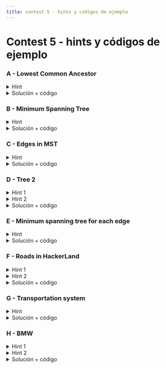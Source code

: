 ```yaml
---
title: contest 5 - hints y códigos de ejemplo
---
```


# Contest 5 - hints y códigos de ejemplo

### A - Lowest Common Ancestor

<details>
  <summary>Hint</summary>
  Problema de implementación directa de LCA.
</details>
<details>
  <summary>Solución + código</summary>
  <a href="https://github.com/BenjaminRubio/CompetitiveProgramming/blob/master/Problems/SPOJ/LowestCommonAncestor.cpp">Código de ejemplo</a>
</details>

### B - Minimum Spanning Tree

<details>
  <summary>Hint</summary>
  Problema de implementación directa de MST.
</details>
<details>
  <summary>Solución + código</summary>
  <a href="https://github.com/BenjaminRubio/CompetitiveProgramming/blob/master/Problems/SPOJ/MST.cpp">Código de ejemplo</a>
</details>

### C - Edges in MST

<details>
  <summary>Hint</summary>
  En el algoritmo de kruskal para obtener el MST de un grafo, se procesan las aristas en orden de pesos y viendo la conectividad se llega siempre a la solución. La única parte en que podría haber más de una solución para un MST es si hay más de una arista con el mismo peso (y por tanto el procesamiento en kruskal es arbitrario en orden). Piensen en una forma de procesar las aristas con mismo peso simultáneamente para ver si cada una puede ser parte de una solución.
</details>
<details>
  <summary>Solución + código</summary>
  Basta con usar el hint y simular el algoritmo de kruskal pero procesando todas las aristas del mismo peso simultáneamente. Si hay más de una aceptada del peso entonces es al menos en un MST (at least one), para estar en todos los MST posibles se debe cumplir además que sin usarla el grafo queda desconexo necesarimente, para eso basta encontrar las aristas de corte en cada paso. Si no es aceptada es none.
  <a href="https://github.com/BenjaminRubio/CompetitiveProgramming/blob/master/Problems/Codeforces/EdgesInMST.cpp">Código de ejemplo</a>
</details>

### D - Tree 2

<details>
  <summary>Hint 1</summary>
  Si supieramos cual es el nodo más lejano a nosotros, bastaría con ver si la distancia entre yo y el es mayor o igual a k, de serlo devolvemos el k-ésimo nodo en el camino y si no no existe nodo que cumpla lo pedido. Lamentablemente no podemos sacar distancias entre todos los nodos en tiempo, piensen en una forma de poder saber uno a mayor distancia rápidamente.
</details>
<details>
  <summary>Hint 2</summary>
  Podemos obtener 2 nodos que esten lo más lejos posible uno del otro en el árbol. Basta con hacer 2 dfs ambos encontrando nodos más lejanos, el primero de un nodo cualquiera y el segundo del nodo encontrado más lejos en el primero (así encontramos el 2o). Estos dos nodos serán extremos de un diámetro de un árbol y es más, podemos demostrar que para cualquier nodo (u) en el árbol, se cumple que uno de los 2 nodos encontrados es lo más lejano a u posible. Usando esto y el hint 1 estamos casi listos. Sólo falta poder obtener distancia entre nodos y el k-ésimo en un camino rápidamente.
</details>
<details>
  <summary>Solución + código</summary>
  Para hacer lo último del hint 2 basta usar LCA, la distancia entre u y v es simplemente las profundidades de ambos nodos sumadas menos la profundidad del lca entre ellos. Para obtener el k-ésimo nodo por otro lado basta hacer binary lifting usando la información de la sparse table de ancestros en el LCA. La complejidad final de este algoritmo es O(N) por los dfs iniciales más O(Q log N) por las queries usando LCA.
  <a href="https://github.com/BenjaminRubio/CompetitiveProgramming/blob/master/Problems/Timus/Tree2.cpp">Código de ejemplo</a>
</details>

### E - Minimum spanning tree for each edge

<details>
  <summary>Hint</summary>
  Se puede demostrar que dado un MST, para obtener el MST de un grafo forzando la aparición de una arista (e), siempre existirá una arista (f) en el MST original tal que el óptimo forzando e, es dado por MST - {f} + {e}. Luego basta encontrar el valor de esta arista f para cada arista a forzar.
</details>
<details>
  <summary>Solución + código</summary>
  Primero encontramos un MST original y luego para cada arista (u, v) tendremos: Si estaba ya en el MST no hacemos cambies y retornamos el valor del MST original. Si no está en el MST original basta con encontrar el valor de la mayor arista en el camino entre u y v en el MST original, el valor del MST forzado será el el valor original más el de la arista forzada menos el de la encontrada en el camino. Para encontrar la mayor arista en un camino del MST basta con aplicar binary lifting en un LCA.
  <a href="https://github.com/BenjaminRubio/CompetitiveProgramming/blob/master/Problems/Codeforces/MinimumSpanningTreeForEachEdge.cpp">Código de ejemplo</a>
</details>

### F - Roads in HackerLand

<details>
  <summary>Hint 1</summary>
  Notemos que en vez de considerar el grafo completo, basta considerar el MST obtenido al usar los C_i como pesos (en vez de 2^{C_i}). Esto pues si obtenemos el MST ordenando agregando desde las aristas de menor peso, entonces cualquier arista que no esté en el MST será subóptima, pues si no fue agregada al MST, por la construcción de Kruskal debe existir un camino entre los nodos que une con sólo costos estrictamente menores. Y como en potencias de 2 distintas se cumple que la suma de potencias menores a k siempre es menor que 2^k, cualquiera de estos caminos será óptimo frente a pasar por la arista que no está en el MST.
</details>
<details>
<summary>Hint 2</summary>
  Usando el MST del grafo, para obtener la solución tenemos que saber la suma de todas las distancias de pares de nodos en binario. Notemos que podemos obtener las veces que cada arista en el MST será usada usando un par de dfs. Primero usamos un dfs que precalcule los tamaños de cada subárbol y el segundo dfs ocupará esos valores para calcular cuantas veces se usa cada arista en el valor pedido (las veces que se usa una arista entre u y v es el tamaño del subárbol de v (S_v) multiplicado por su complemento N - S_v).
</details>
<details>
  <summary>Solución + código</summary>
  Teniendo los valores del Hint 2 sólo queda obtener el número binario, como cada arista tiene un valor de potencia de 2 distinto, si guardamos los valores mencionados anteriormente en un arreglo indexado por las potencias C_i, podemos convertir este arreglo en la respuesta binaria acumulando hacia arriba la división por dos del valor de cada celda (dejando registrado el resto). El arreglo resultante será precisamente el número binario pedido.
  <a href="https://github.com/BenjaminRubio/CompetitiveProgramming/blob/master/Problems/HackerRank/RoadsInHackerLand.cpp">Código de ejemplo</a>
</details>

### G - Transportation system

<details>
  <summary>Hint</summary>
  Para encontrar la cantidad de estados basta encontrar la cantidad de componentes conexas en el grafo implícito que sólo contiene aristas entre ciudades a distancia menor a r. Buscar componentes conexas se puede hacer fácilmente con un DFS que marque visitados. Piensen en una forma de buscar el resto con lo visto en clases.
</details>
<details>
  <summary>Solución + código</summary>
  Para encontrar la menor extensión de caminos basta aplicar MST sobre el grafo implícito donde todos son unidos con todos, la única diferencia es que en vez de acumular las distancias en una variable global, debemos acumular por separado aquellos costos de caminos y trenes.
  <a href="https://github.com/BenjaminRubio/CompetitiveProgramming/blob/master/Problems/UVA/TransportationSystem.cpp">Código de ejemplo</a>
</details>

### H - BMW

<details>
  <summary>Hint 1</summary>
  Notemos que el camino que buscamos es aquel donde el peso de la arista de menor peso sea máximo. Es decir, el camino con aristas de mayor peso (no necesariamente la suma será mayor, sino que el mínimo es mayor).
</details>
<details>
  <summary>Hint 2</summary>
  Se puede demostrar que todas las aristas del camino que buscamos estarán presentes en el Maximum Spanning Tree del grafo dado. Para encontrar el Maximum Spaning Tree basta ocupar el mismo algoritmo visto para el mínimo pero ordenando las arístas de mayor a menor peso.
</details>
<details>
  <summary>Solución + código</summary>
  La solución consiste en implementar un dfs que busque el camino con mayor mínimo, este dfs sólo funciona en tiempo lineal si el grafo sobre el que trabaja es un árbol sin ciclos, por eso trabajamos sobre el Maximum Spanning Tree según el hint 2.
  <a href="https://github.com/BenjaminRubio/CompetitiveProgramming/blob/master/Problems/SPOJ/BMW.cpp">Código de ejemplo</a>
</details>
